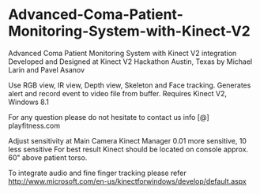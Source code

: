 # Advanced-Coma-Patient-Monitoring-System-with-Kinect-V2
Advanced Coma Patient Monitoring System with Kinect V2 integration
Developed and Designed at Kinect V2 Hackathon Austin, Texas by Michael Larin and Pavel Asanov

Use RGB view, IR view, Depth view, Skeleton and Face tracking. Generates alert and record event to video file from buffer.
Requires Kinect V2, Windows 8.1

For any question please do not hesitate to contact us info [@] playfitness.com

Adjust sensitivity at Main Camera Kinect Manager 0.01 more sensitive, 10 less sensitive
For best result Kinect should be located on console approx. 60" above patient torso.

To integrate audio and fine finger tracking please refer http://www.microsoft.com/en-us/kinectforwindows/develop/default.aspx
